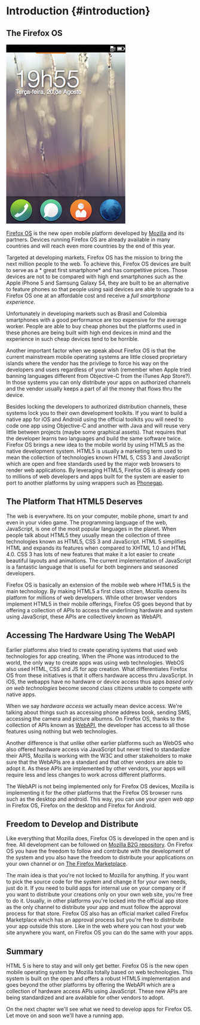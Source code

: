 # Introduction {#introduction}

## The Firefox OS

![Firefox OS](images/originals/firefox_os_simulator.png)

[Firefox OS](http://www.mozilla.org/firefox/os/) is the new open mobile platform developed by [Mozilla](http://mozilla.org) and its partners. Devices running Firefox OS are already available in many countries and will reach even more countries by the end of this year.

Targeted at developing markets, Firefox OS has the mission to bring the next million people to the web. To achieve this, Firefox OS devices are built to serve as a * great first smartphone* and has competitive prices. Those devices are not to be compared with high end smartphones such as the Apple iPhone 5 and Samsung Galaxy S4, they are built to be an alternative to feature phones so that people using said devices are able to upgrade to a Firefox OS one at an affordable cost and receive a *full smartphone experience*.

Unfortunately in developing markets such as Brasil and Colombia smartphones with a good performance are too expensive for the average worker. People are able to buy cheap phones but the platforms used in these phones are being built with high end devices in mind and the experience in such cheap devices tend to be horrible. 

Another important factor when we speak about Firefox OS is that the current mainstream mobile operating systems are little closed proprietary islands where the vendor has the privilege to force his way on the developers and users regardless of your wish (remember when Apple tried banning languages different from Objective-C from the iTunes App Store?). In those systems you can only distribute your apps on authorized channels and the vendor usually keeps a part of all the money that flows thru the device. 

Besides locking the developers to authorized distribution channels, these systems lock you to their own development toolkits. If you want to build a native app for iOS and Android using the official toolkits you will need to code one app using Objective-C and another with Java and will reuse very little between projects (maybe some graphical assets). That requires that the developer learns two languages and build the same software twice. Firefox OS brings a new idea to the mobile world by using HTML5 as the native development system. HTML5 is usually a marketing term used to mean the collection of technologies known HTML 5, CSS 3 and JavaScript which are open and free standards used by the major web browsers to render web applications. By leveraging HTML5, Firefox OS is already open to millions of web developers and apps built for the system are easier to port to another platforms by using wrappers such as [Phonegap](http://phonegap.com).

## The Platform That HTML5 Deserves

The web is everywhere. Its on your computer, mobile phone, smart tv and even in your video game. The programming language of the web, JavaScript, is one of the most popular languages in the planet. When people talk about HTML5 they usually mean the collection of three technologies known as HTML5, CSS 3 and JavaScript. HTML 5 simplifies HTML and expands its features when compared to XHTML 1.0 and HTML 4.0. CSS 3 has lots of new features that make it a lot easier to create beautiful layouts and animations. The current implementation of JavaScript is a fantastic language that is useful for both beginners and seasoned developers.

Firefox OS is basically an extension of the mobile web where HTML5 is the main technology. By making HTML5 a first class citizen, Mozilla opens its platform for millions of web developers. While other browser vendors implement HTML5 in their mobile offerings, Firefox OS goes beyond that by offering a collection of APIs to access the underlining hardware and system using JavaScript, these APIs are collectively known as WebAPI.

## Accessing The Hardware Using The WebAPI

Earlier platforms also tried to create operating systems that used web technologies for app creating. When the iPhone was introduced to the world, the only way to create apps was using web technologies. WebOS also used HTML, CSS and JS for app creation. What differentiates Firefox OS from these initiatives is that it offers hardware access thru JavaScript. In iOS, the webapps have no hardware or device access thus apps *based only on web technologies* become second class citizens unable to compete with native apps.

When we say *hardware access* we actually mean device access. We're talking about things such as accessing phone address book, sending SMS, accessing the camera and picture albumns. On Firefox OS, thanks to the collection of APIs known as [WebAPI](https://wiki.mozilla.org/WebAPI), the developer has access to all those features using nothing but web technologies. 

Another difference is that unlike other earlier platforms such as WebOS who also offered hardware access via JavaScript but never tried to standardize their APIS, Mozilla is working with the W3C and other stakeholders to make sure that the WebAPIs are a standard and that other vendors are able to adopt it. As these APIs are implemented by other vendors, your apps will require less and less changes to work across different platforms.

The WebAPI is not being implemented only for Firefox OS devices, Mozilla is implementing it for the other platforms that the Firefox OS browser runs such as the desktop and android. This way, you can use your *open web app* in Firefox OS, Firefox on the desktop and Firefox for Android.

## Freedom to Develop and Distribute

Like everything that Mozilla does, Firefox OS is developed in the open and is free. All development can be followed on [Mozilla B2G repository](https://github.com/mozilla-b2g/B2G). On Firefox OS you have the freedom to follow and contribute with the development of the system and you also have the freedom to distribute your applications on your own channel or on [The Firefox Marketplace](https://marketplace.firefox.com/).

The main idea is that you're not locked to Mozilla for anything. If you want to pick the source code for the system and change it for your own needs, just do it. If you need to build apps for internal use on your company or if you want to distribute your creations only on your own web site, you're free to do it. Usually, in other platforms you're locked into the official app store as the only channel to distribute your app and must follow the approval process for that store. Firefox OS also has an official market called Firefox Marketplace which has an approval process but you're free to distribute your app outside this store. Like in the web where you can host your web site anywhere you want, on Firefox OS you can do the same with your apps. 

## Summary

HTML 5 is here to stay and will only get better. Firefox OS is the new open mobile operating system by Mozilla totally based on web technologies. This system is built on the open and offers a robust HTML5 implementation and goes beyond the other platforms by offering the WebAPI which are a collection of hardware access APIs using JavaScript. These new APIs are being standardized and are available for other vendors to adopt.

On the next chapter we'll see what we need to develop apps for Firefox OS. Let move on and soon we'll have a running app.